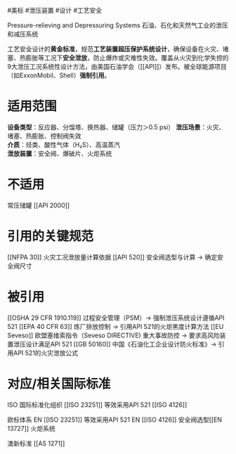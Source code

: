 #美标 #泄压装置 #设计 #工艺安全

Pressure-relieving and Depressuring Systems
石油、石化和天然气工业的泄压和减压系统

工艺安全设计的​**​黄金标准​**，​规范​**​工艺装置超压保护系统设计​**​，确保设备在火灾、堵塞、热膨胀等工况下​**​安全泄放​**​，防止爆炸或灾难性失效。覆盖从火灾到化学失控的9大泄压工况系统性设计方法，由美国石油学会（[[API]]）发布。被全球能源项目（如ExxonMobil、Shell）​**​强制引用​**​。

# 适用范围

**设备类型​**​：反应器、分馏塔、换热器、储罐（压力＞0.5 psi） 
**泄压场景​**​：火灾、堵塞、热膨胀、控制阀失效  
**介质​**​：烃类、酸性气体（H₂S）、高温蒸汽  
**泄放装置​**​：安全阀、爆破片、火炬系统  

# 不适用

常压储罐 [[API 2000]]

# 引用的关键规范

[[NFPA 30]] 火灾工况泄放量计算依据
[[API 520]] 安全阀选型与计算 → 确定安全阀尺寸

# 被引用

[[OSHA 29 CFR 1910.119]] 过程安全管理（PSM）→ 强制泄压系统设计遵循API 521
[[EPA 40 CFR 63]] 炼厂排放控制 → 引用API 521的火炬黑度计算方法
[[EU Seveso]] 欧盟塞维索指令（Seveso DIRECTIVE) 重大事故防控 → 要求高风险装置泄压设计满足API 521
[[GB 50160]] 中国《石油化工企业设计防火标准》→ 引用API 521的火灾泄放公式



# 对应/相关国际标准

ISO 国际标准化组织
[[ISO 23251]] 等效采用API 521
[[ISO 4126]]

欧标体系
EN [[ISO 23251]] 等效采用API 521
EN [[ISO 4126]] 安全阀选型​
[[EN 13727]] 火炬系统​

澳新标准
[[AS 1271]] 

